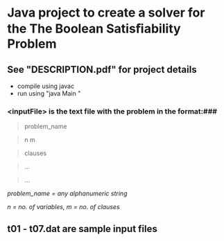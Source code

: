 # Java project to create a solver for the The Boolean Satisﬁability Problem #
## See "DESCRIPTION.pdf" for project details ##

+ compile using javac
+ run using "java Main <inputFile>"  

### \<inputFile\> is the text file with the problem in the format:###

>problem_name 

>n m           

>clauses

>...

>...

_problem_name = any alphanumeric string_

_n = no. of variables, m = no. of clauses_


## t01 - t07.dat are sample input files ##
